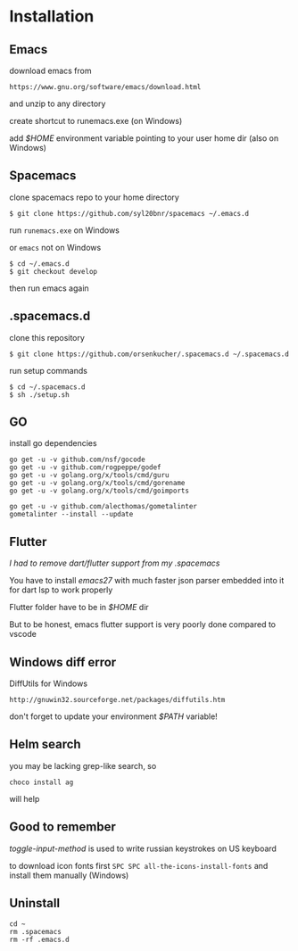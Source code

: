 # Installation

## Emacs
download emacs from
```
https://www.gnu.org/software/emacs/download.html
```
and unzip to any directory

create shortcut to runemacs.exe (on Windows)

add *$HOME* environment variable pointing to your user home dir (also on Windows)
## Spacemacs
clone spacemacs repo to your home directory
```
$ git clone https://github.com/syl20bnr/spacemacs ~/.emacs.d
```
run `runemacs.exe` on Windows

or `emacs` not on Windows
```
$ cd ~/.emacs.d
$ git checkout develop
```
then run emacs again

## .spacemacs.d

clone this repository
```
$ git clone https://github.com/orsenkucher/.spacemacs.d ~/.spacemacs.d
```

run setup commands
```
$ cd ~/.spacemacs.d
$ sh ./setup.sh
```

## GO
install go dependencies
```
go get -u -v github.com/nsf/gocode
go get -u -v github.com/rogpeppe/godef
go get -u -v golang.org/x/tools/cmd/guru
go get -u -v golang.org/x/tools/cmd/gorename
go get -u -v golang.org/x/tools/cmd/goimports

go get -u -v github.com/alecthomas/gometalinter
gometalinter --install --update
```

## Flutter 
*I had to remove dart/flutter support from my .spacemacs*

You have to install *emacs27* with much faster json parser embedded into it for dart lsp to work properly 

Flutter folder have to be in *$HOME* dir

But to be honest, emacs flutter support is very poorly done compared to vscode

## Windows diff error
DiffUtils for Windows
```
http://gnuwin32.sourceforge.net/packages/diffutils.htm
```
don't forget to update your environment *$PATH* variable!

## Helm search
you may be lacking grep-like search, so
```
choco install ag
```
will help

## Good to remember
*toggle-input-method*
is used to write russian keystrokes on US keyboard

to download icon fonts first
`SPC SPC all-the-icons-install-fonts`
and install them manually (Windows)

## Uninstall
```
cd ~
rm .spacemacs
rm -rf .emacs.d
```
